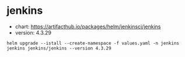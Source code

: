 # jenkins

- chart: https://artifacthub.io/packages/helm/jenkinsci/jenkins
- version: 4.3.29


```shell
helm upgrade --istall --create-namespace -f values.yaml -n jenkins jenkins jenkins/jenkins --version 4.3.29 
```